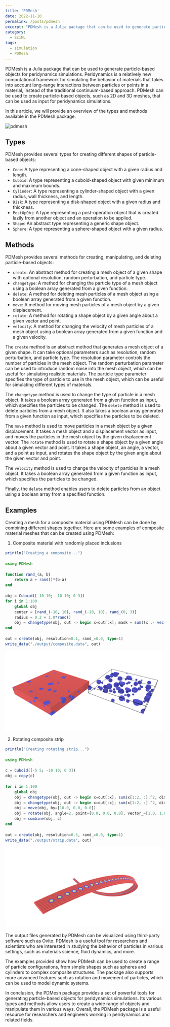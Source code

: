 ```yaml
---
title: 'PDMesh'
date: 2022-11-10
permalink: /posts/pdmesh
excerpt: "PDMesh is a Julia package that can be used to generate particle-based objects for peridynamics simulations. Peridynamics is a relatively new computational framework for simulating the behavior of materials that takes into account long-range interactions between particles or points in a material, instead of the traditional continuum-based approach. PDMesh can be used to create particle-based objects, such as 2D and 3D meshes, that can be used as input for peridynamics simulations. ![pdmesh](/images/blogs/peridyn/pdmesh.png)"
category:
  - SciML
tags:
  - simulation
  - PDMesh
---
```


PDMesh is a Julia package that can be used to generate particle-based objects for peridynamics simulations. Peridynamics is a relatively new computational framework for simulating the behavior of materials that takes into account long-range interactions between particles or points in a material, instead of the traditional continuum-based approach. PDMesh can be used to create particle-based objects, such as 2D and 3D meshes, that can be used as input for peridynamics simulations.

In this article, we will provide an overview of the types and methods available in the PDMesh package.

![pdmesh](/images/blogs/peridyn/pdmesh.png)

## Types

PDMesh provides several types for creating different shapes of particle-based objects:

- `Cone`: A type representing a cone-shaped object with a given radius and length.
- `Cuboid`: A type representing a cuboid-shaped object with given minimum and maximum bounds.
- `Cylinder`: A type representing a cylinder-shaped object with a given radius, wall thickness, and length.
- `Disk`: A type representing a disk-shaped object with a given radius and thickness.
- `PostOpObj`: A type representing a post-operation object that is created lazily from another object and an operation to be applied.
- `Shape`: An abstract type representing a generic shape object.
- `Sphere`: A type representing a sphere-shaped object with a given radius.

## Methods

PDMesh provides several methods for creating, manipulating, and deleting particle-based objects:

- `create`: An abstract method for creating a mesh object of a given shape with optional resolution, random perturbation, and particle type.
- `changetype`: A method for changing the particle type of a mesh object using a boolean array generated from a given function.
- `delete`: A method for deleting mesh particles of a mesh object using a boolean array generated from a given function.
- `move`: A method for moving mesh particles of a mesh object by a given displacement.
- `rotate`: A method for rotating a shape object by a given angle about a given vector and point.
- `velocity`: A method for changing the velocity of mesh particles of a mesh object using a boolean array generated from a given function and a given velocity.

The `create` method is an abstract method that generates a mesh object of a given shape. It can take optional parameters such as resolution, random perturbation, and particle type. The resolution parameter controls the number of particles in the mesh object. The random perturbation parameter can be used to introduce random noise into the mesh object, which can be useful for simulating realistic materials. The particle type parameter specifies the type of particle to use in the mesh object, which can be useful for simulating different types of materials.

The `changetype` method is used to change the type of particle in a mesh object. It takes a boolean array generated from a given function as input, which specifies the particles to be changed. The `delete` method is used to delete particles from a mesh object. It also takes a boolean array generated from a given function as input, which specifies the particles to be deleted.

The `move` method is used to move particles in a mesh object by a given displacement. It takes a mesh object and a displacement vector as input, and moves the particles in the mesh object by the given displacement vector. The `rotate` method is used to rotate a shape object by a given angle about a given vector and point. It takes a shape object, an angle, a vector, and a point as input, and rotates the shape object by the given angle about the given vector and point.

The `velocity` method is used to change the velocity of particles in a mesh object. It takes a boolean array generated from a given function as input, which specifies the particles to be changed.

Finally, the `delete` method enables users to delete particles from an object using a boolean array from a specified function.

## Examples

Creating a mesh for a composite material using PDMesh can be done by combining different shapes together. Here are some examples of composite material meshes that can be created using PDMesh:

1. Composite material with randomly placed inclusions

```julia
println("Creating a composite...")

using PDMesh

function rand_(a, b)
    return a + rand()*(b-a)
end

obj = Cuboid([-10 10; -10 10; 0 3])
for i in 1:100
    global obj
    center = [rand_(-10, 10), rand_(-10, 10), rand_(0, 3)]
    radius = 0.2 + 1.0*rand()
    obj = changetype(obj, out -> begin x=out[:x]; mask = sum((x .- vec(center)).^2, dims=1) .< radius^2; mask .& (sum(out[:type][mask[1,:]] .== 2) == 0)  end, 2)
end

out = create(obj, resolution=0.1, rand_=0.0, type=1)
write_data("./output/composite.data", out)
```

![composite_block](/images/blogs/peridyn/composite_block.png)

2. Rotating composite strip

```julia
println("Creating rotating strip...")

using PDMesh

c = Cuboid([-5 5; -10 10; 0 3])
obj = copy(c)

for i in 1:100
    global obj
    obj = changetype(obj, out -> begin x=out[:x]; sum(x[1:2, :].^2, dims=1) .< 3.0^2 end, 2)
    obj = changetype(obj, out -> begin x=out[:x]; sum(x[1:2, :].^2, dims=1) .< 2.0^2 end, 3)
    obj = move(obj, by=[10.0, 0.0, 0.0])
    obj = rotate(obj, angle=2, point=[0.0, 0.0, 0.0], vector_=[1.0, 1.0, 0.0])
    obj = combine(obj, c)
end

out = create(obj, resolution=0.5, rand_=0.0, type=1)
write_data("./output/strip.data", out)
```

![composite_strip](/images/blogs/peridyn/composite_strip.png)


The output files generated by PDMesh can be visualized using third-party software such as Ovito. PDMesh is a useful tool for researchers and scientists who are interested in studying the behavior of particles in various settings, such as materials science, fluid dynamics, and more.

The examples provided show how PDMesh can be used to create a range of particle configurations, from simple shapes such as spheres and cylinders to complex composite structures. The package also supports more advanced features such as rotation and movement of particles, which can be used to model dynamic systems.

In conclusion, the PDMesh package provides a set of powerful tools for generating particle-based objects for peridynamics simulations. Its various types and methods allow users to create a wide range of objects and manipulate them in various ways. Overall, the PDMesh package is a useful resource for researchers and engineers working in peridynamics and related fields.